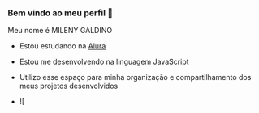 ### Bem vindo ao meu perfil 💙

Meu nome é MILENY GALDINO

- Estou estudando na [Alura](https://www.alura.com.br/)
- Estou me desenvolvendo na linguagem JavaScript
- Utilizo esse espaço para minha organização e compartilhamento dos meus projetos desenvolvidos

- ![
